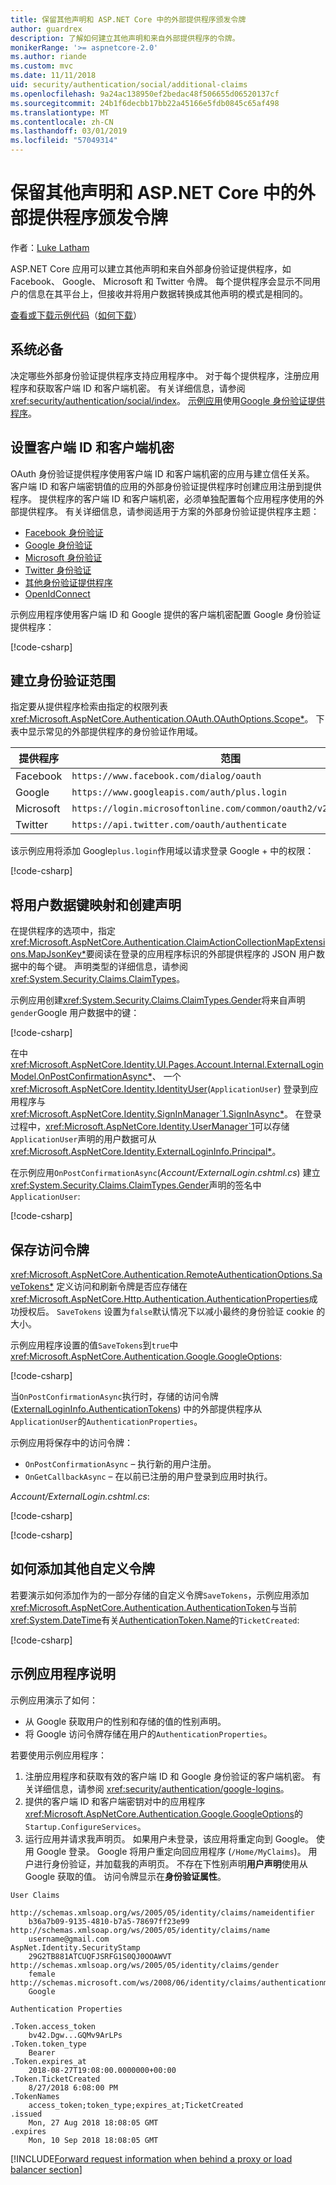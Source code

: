 ```yaml
---
title: 保留其他声明和 ASP.NET Core 中的外部提供程序颁发令牌
author: guardrex
description: 了解如何建立其他声明和来自外部提供程序的令牌。
monikerRange: '>= aspnetcore-2.0'
ms.author: riande
ms.custom: mvc
ms.date: 11/11/2018
uid: security/authentication/social/additional-claims
ms.openlocfilehash: 9a24ac138950ef2bedac48f506655d06520137cf
ms.sourcegitcommit: 24b1f6decbb17bb22a45166e5fdb0845c65af498
ms.translationtype: MT
ms.contentlocale: zh-CN
ms.lasthandoff: 03/01/2019
ms.locfileid: "57049314"
---
```

# <a name="persist-additional-claims-and-tokens-from-external-providers-in-aspnet-core"></a>保留其他声明和 ASP.NET Core 中的外部提供程序颁发令牌

作者：[Luke Latham](https://github.com/guardrex)

ASP.NET Core 应用可以建立其他声明和来自外部身份验证提供程序，如 Facebook、 Google、 Microsoft 和 Twitter 令牌。 每个提供程序会显示不同用户的信息在其平台上，但接收并将用户数据转换成其他声明的模式是相同的。

[查看或下载示例代码](https://github.com/aspnet/Docs/tree/master/aspnetcore/security/authentication/social/additional-claims/samples)（[如何下载](xref:index#how-to-download-a-sample)）

## <a name="prerequisites"></a>系统必备

决定哪些外部身份验证提供程序支持应用程序中。 对于每个提供程序，注册应用程序和获取客户端 ID 和客户端机密。 有关详细信息，请参阅 <xref:security/authentication/social/index>。 [示例应用](#sample-app-instructions)使用[Google 身份验证提供程序](xref:security/authentication/google-logins)。

## <a name="set-the-client-id-and-client-secret"></a>设置客户端 ID 和客户端机密

OAuth 身份验证提供程序使用客户端 ID 和客户端机密的应用与建立信任关系。 客户端 ID 和客户端密钥值的应用的外部身份验证提供程序时创建应用注册到提供程序。 提供程序的客户端 ID 和客户端机密，必须单独配置每个应用程序使用的外部提供程序。 有关详细信息，请参阅适用于方案的外部身份验证提供程序主题：

* [Facebook 身份验证](xref:security/authentication/facebook-logins)
* [Google 身份验证](xref:security/authentication/google-logins)
* [Microsoft 身份验证](xref:security/authentication/microsoft-logins)
* [Twitter 身份验证](xref:security/authentication/twitter-logins)
* [其他身份验证提供程序](xref:security/authentication/otherlogins)
* [OpenIdConnect](https://github.com/Azure-Samples/active-directory-aspnetcore-webapp-openidconnect-v2)

示例应用程序使用客户端 ID 和 Google 提供的客户端机密配置 Google 身份验证提供程序：

[!code-csharp[](additional-claims/samples/2.x/AdditionalClaimsSample/Startup.cs?name=snippet_AddGoogle&highlight=4,6)]

## <a name="establish-the-authentication-scope"></a>建立身份验证范围

指定要从提供程序检索由指定的权限列表<xref:Microsoft.AspNetCore.Authentication.OAuth.OAuthOptions.Scope*>。 下表中显示常见的外部提供程序的身份验证作用域。

| 提供程序  | 范围                                                            |
| --------- | ---------------------------------------------------------------- |
| Facebook  | `https://www.facebook.com/dialog/oauth`                          |
| Google    | `https://www.googleapis.com/auth/plus.login`                     |
| Microsoft | `https://login.microsoftonline.com/common/oauth2/v2.0/authorize` |
| Twitter   | `https://api.twitter.com/oauth/authenticate`                     |

该示例应用将添加 Google`plus.login`作用域以请求登录 Google + 中的权限：

[!code-csharp[](additional-claims/samples/2.x/AdditionalClaimsSample/Startup.cs?name=snippet_AddGoogle&highlight=7)]

## <a name="map-user-data-keys-and-create-claims"></a>将用户数据键映射和创建声明

在提供程序的选项中，指定<xref:Microsoft.AspNetCore.Authentication.ClaimActionCollectionMapExtensions.MapJsonKey*>要阅读在登录的应用程序标识的外部提供程序的 JSON 用户数据中的每个键。 声明类型的详细信息，请参阅<xref:System.Security.Claims.ClaimTypes>。

示例应用创建<xref:System.Security.Claims.ClaimTypes.Gender>将来自声明`gender`Google 用户数据中的键：

[!code-csharp[](additional-claims/samples/2.x/AdditionalClaimsSample/Startup.cs?name=snippet_AddGoogle&highlight=8)]

在中<xref:Microsoft.AspNetCore.Identity.UI.Pages.Account.Internal.ExternalLoginModel.OnPostConfirmationAsync*>、 一个<xref:Microsoft.AspNetCore.Identity.IdentityUser>(`ApplicationUser`) 登录到应用程序与<xref:Microsoft.AspNetCore.Identity.SignInManager`1.SignInAsync*>。 在登录过程中，<xref:Microsoft.AspNetCore.Identity.UserManager`1>可以存储`ApplicationUser`声明的用户数据可从<xref:Microsoft.AspNetCore.Identity.ExternalLoginInfo.Principal*>。

在示例应用`OnPostConfirmationAsync`(*Account/ExternalLogin.cshtml.cs*) 建立<xref:System.Security.Claims.ClaimTypes.Gender>声明的签名中`ApplicationUser`:

[!code-csharp[](additional-claims/samples/2.x/AdditionalClaimsSample/Pages/Account/ExternalLogin.cshtml.cs?name=snippet_OnPostConfirmationAsync&highlight=30-31)]

## <a name="save-the-access-token"></a>保存访问令牌

<xref:Microsoft.AspNetCore.Authentication.RemoteAuthenticationOptions.SaveTokens*> 定义访问和刷新令牌是否应存储在<xref:Microsoft.AspNetCore.Http.Authentication.AuthenticationProperties>成功授权后。 `SaveTokens` 设置为`false`默认情况下以减小最终的身份验证 cookie 的大小。

示例应用程序设置的值`SaveTokens`到`true`中<xref:Microsoft.AspNetCore.Authentication.Google.GoogleOptions>:

[!code-csharp[](additional-claims/samples/2.x/AdditionalClaimsSample/Startup.cs?name=snippet_AddGoogle&highlight=9)]

当`OnPostConfirmationAsync`执行时，存储的访问令牌 ([ExternalLoginInfo.AuthenticationTokens](xref:Microsoft.AspNetCore.Identity.ExternalLoginInfo.AuthenticationTokens*)) 中的外部提供程序从`ApplicationUser`的`AuthenticationProperties`。

示例应用将保存中的访问令牌：

* `OnPostConfirmationAsync` &ndash; 执行新的用户注册。
* `OnGetCallbackAsync` &ndash; 在以前已注册的用户登录到应用时执行。

*Account/ExternalLogin.cshtml.cs*:

[!code-csharp[](additional-claims/samples/2.x/AdditionalClaimsSample/Pages/Account/ExternalLogin.cshtml.cs?name=snippet_OnPostConfirmationAsync&highlight=34-35)]

[!code-csharp[](additional-claims/samples/2.x/AdditionalClaimsSample/Pages/Account/ExternalLogin.cshtml.cs?name=snippet_OnGetCallbackAsync&highlight=31-32)]

## <a name="how-to-add-additional-custom-tokens"></a>如何添加其他自定义令牌

若要演示如何添加作为的一部分存储的自定义令牌`SaveTokens`，示例应用添加<xref:Microsoft.AspNetCore.Authentication.AuthenticationToken>与当前<xref:System.DateTime>有关[AuthenticationToken.Name](xref:Microsoft.AspNetCore.Authentication.AuthenticationToken.Name*)的`TicketCreated`:

[!code-csharp[](additional-claims/samples/2.x/AdditionalClaimsSample/Startup.cs?name=snippet_AddGoogle&highlight=10-21)]

## <a name="sample-app-instructions"></a>示例应用程序说明

示例应用演示了如何：

* 从 Google 获取用户的性别和存储的值的性别声明。
* 将 Google 访问令牌存储在用户的`AuthenticationProperties`。

若要使用示例应用程序：

1. 注册应用程序和获取有效的客户端 ID 和 Google 身份验证的客户端机密。 有关详细信息，请参阅 <xref:security/authentication/google-logins>。
1. 提供的客户端 ID 和客户端密钥对中的应用程序<xref:Microsoft.AspNetCore.Authentication.Google.GoogleOptions>的`Startup.ConfigureServices`。
1. 运行应用并请求我声明页。 如果用户未登录，该应用将重定向到 Google。 使用 Google 登录。 Google 将用户重定向回应用程序 (`/Home/MyClaims`)。 用户进行身份验证，并加载我的声明页。 不存在下性别声明**用户声明**使用从 Google 获取的值。 访问令牌显示在**身份验证属性**。

```
User Claims

http://schemas.xmlsoap.org/ws/2005/05/identity/claims/nameidentifier
    b36a7b09-9135-4810-b7a5-78697ff23e99
http://schemas.xmlsoap.org/ws/2005/05/identity/claims/name
    username@gmail.com
AspNet.Identity.SecurityStamp
    29G2TB881ATCUQFJSRFG1S0QJ0OOAWVT
http://schemas.xmlsoap.org/ws/2005/05/identity/claims/gender
    female
http://schemas.microsoft.com/ws/2008/06/identity/claims/authenticationmethod
    Google

Authentication Properties

.Token.access_token
    bv42.Dgw...GQMv9ArLPs
.Token.token_type
    Bearer
.Token.expires_at
    2018-08-27T19:08:00.0000000+00:00
.Token.TicketCreated
    8/27/2018 6:08:00 PM
.TokenNames
    access_token;token_type;expires_at;TicketCreated
.issued
    Mon, 27 Aug 2018 18:08:05 GMT
.expires
    Mon, 10 Sep 2018 18:08:05 GMT
```

[!INCLUDE[Forward request information when behind a proxy or load balancer section](includes/forwarded-headers-middleware.md)]
